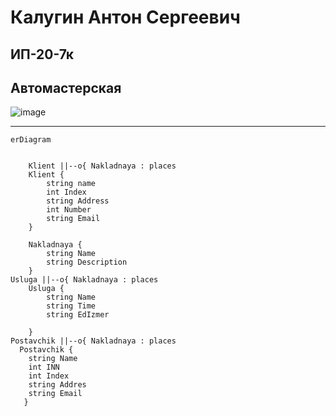 **Калугин Антон Сергеевич**
==================================
ИП-20-7к
----------------------------------
Автомастерская
----------------------------------
![image](https://github.com/Unsympathetic/mash/assets/104492314/4053e202-62e1-4dee-8f58-ff70e57efd9b)

----------------------------------
```mermaid
erDiagram
  
 
    Klient ||--o{ Nakladnaya : places
    Klient {
        string name
        int Index
        string Address
        int Number
        string Email
    }
  
    Nakladnaya {
        string Name
        string Description
    }
Usluga ||--o{ Nakladnaya : places
    Usluga {
        string Name
        string Time
        string EdIzmer
 
    }
Postavchik ||--o{ Nakladnaya : places
  Postavchik {
    string Name
    int INN
    int Index
    string Addres
    string Email
   }

```

